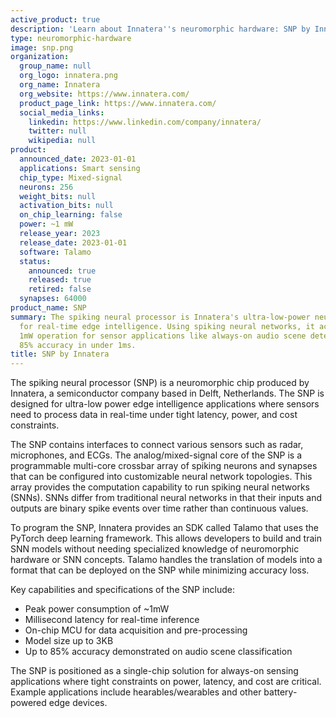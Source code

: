 ```yaml
---
active_product: true
description: 'Learn about Innatera''s neuromorphic hardware: SNP by Innatera'
type: neuromorphic-hardware
image: snp.png
organization:
  group_name: null
  org_logo: innatera.png
  org_name: Innatera
  org_website: https://www.innatera.com/
  product_page_link: https://www.innatera.com/
  social_media_links:
    linkedin: https://www.linkedin.com/company/innatera/
    twitter: null
    wikipedia: null
product:
  announced_date: 2023-01-01
  applications: Smart sensing
  chip_type: Mixed-signal
  neurons: 256
  weight_bits: null
  activation_bits: null
  on_chip_learning: false
  power: ~1 mW
  release_year: 2023
  release_date: 2023-01-01
  software: Talamo
  status:
    announced: true
    released: true
    retired: false
  synapses: 64000
product_name: SNP
summary: The spiking neural processor is Innatera's ultra-low-power neuromorphic chip
  for real-time edge intelligence. Using spiking neural networks, it achieves under
  1mW operation for sensor applications like always-on audio scene detection with
  85% accuracy in under 1ms.
title: SNP by Innatera
---
```


The spiking neural processor (SNP) is a neuromorphic chip produced by Innatera, a semiconductor company based in Delft, Netherlands. The SNP is designed for ultra-low power edge intelligence applications where sensors need to process data in real-time under tight latency, power, and cost constraints. 

The SNP contains interfaces to connect various sensors such as radar, microphones, and ECGs. The analog/mixed-signal core of the SNP is a programmable multi-core crossbar array of spiking neurons and synapses that can be configured into customizable neural network topologies. This array provides the computation capability to run spiking neural networks (SNNs). SNNs differ from traditional neural networks in that their inputs and outputs are binary spike events over time rather than continuous values. 

To program the SNP, Innatera provides an SDK called Talamo that uses the PyTorch deep learning framework. This allows developers to build and train SNN models without needing specialized knowledge of neuromorphic hardware or SNN concepts. Talamo handles the translation of models into a format that can be deployed on the SNP while minimizing accuracy loss.

Key capabilities and specifications of the SNP include:
- Peak power consumption of ~1mW
- Millisecond latency for real-time inference
- On-chip MCU for data acquisition and pre-processing
- Model size up to 3KB
- Up to 85% accuracy demonstrated on audio scene classification 

The SNP is positioned as a single-chip solution for always-on sensing applications where tight constraints on power, latency, and cost are critical. Example applications include hearables/wearables and other battery-powered edge devices.

